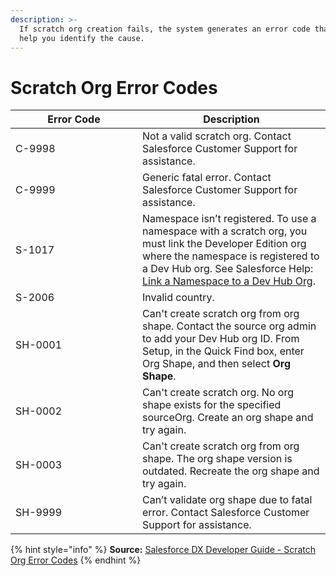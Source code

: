 ```yaml
---
description: >-
  If scratch org creation fails, the system generates an error code that can
  help you identify the cause.
---
```


# Scratch Org Error Codes

<table><thead><tr><th width="187">Error Code</th><th>Description</th></tr></thead><tbody><tr><td>C-9998</td><td>Not a valid scratch org. Contact Salesforce Customer Support for assistance.</td></tr><tr><td>C-9999</td><td>Generic fatal error. Contact Salesforce Customer Support for assistance.</td></tr><tr><td>S-1017</td><td>Namespace isn’t registered. To use a namespace with a scratch org, you must link the Developer Edition org where the namespace is registered to a Dev Hub org. See Salesforce Help: <a href="https://help.salesforce.com/articleView?id=sfdx_dev_reg_namespace.htm&#x26;language=en_US">Link a Namespace to a Dev Hub Org</a>.</td></tr><tr><td>S-2006</td><td>Invalid country.</td></tr><tr><td>SH-0001</td><td>Can't create scratch org from org shape. Contact the source org admin to add your Dev Hub org ID. From Setup, in the Quick Find box, enter Org Shape, and then select <strong>Org Shape</strong>.</td></tr><tr><td>SH-0002</td><td>Can't create scratch org. No org shape exists for the specified sourceOrg. Create an org shape and try again.</td></tr><tr><td>SH-0003</td><td>Can't create scratch org from org shape. The org shape version is outdated. Recreate the org shape and try again.</td></tr><tr><td>SH-9999</td><td>Can’t validate org shape due to fatal error. Contact Salesforce Customer Support for assistance.</td></tr></tbody></table>

{% hint style="info" %}
**Source:** [Salesforce DX Developer Guide - Scratch Org Error Codes](https://developer.salesforce.com/docs/atlas.en-us.sfdx\_dev.meta/sfdx\_dev/sfdx\_dev\_scratch\_orgs\_error\_codes.htm)
{% endhint %}
